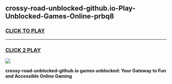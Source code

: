 
## crossy-road-unblocked-github.io-Play-Unblocked-Games-Online-prbq8
<h3>
<a href="https://premium76.site?title=crossy-road-unblocked-github.io&ref=25A">CLICK TO PLAY</a></h3>
<hr>

<h3>
<a href="https://premium76.site?title=crossy-road-unblocked-github.io&ref=25A">CLICK 2 PLAY</a>
  
</h3>

<a href="https://premium76.site?title=crossy-road-unblocked-github.io&ref=25A"><img src="https://clearcache.store/games.png"></a>


**crossy-road-unblocked-github.io games unblocked: Your Gateway to Fun and Accessible Online Gaming**
